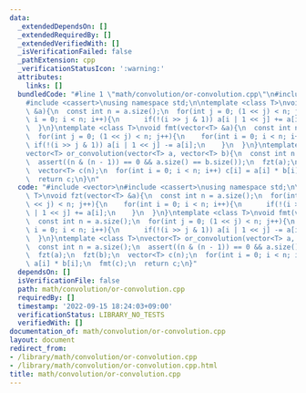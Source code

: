 ```yaml
---
data:
  _extendedDependsOn: []
  _extendedRequiredBy: []
  _extendedVerifiedWith: []
  _isVerificationFailed: false
  _pathExtension: cpp
  _verificationStatusIcon: ':warning:'
  attributes:
    links: []
  bundledCode: "#line 1 \"math/convolution/or-convolution.cpp\"\n#include <vector>\n\
    #include <cassert>\nusing namespace std;\n\ntemplate <class T>\nvoid fzt(vector<T>\
    \ &a){\n  const int n = a.size();\n  for(int j = 0; (1 << j) < n; j++){\n    for(int\
    \ i = 0; i < n; i++){\n      if(!(i >> j & 1)) a[i | 1 << j] += a[i];\n    }\n\
    \  }\n}\ntemplate <class T>\nvoid fmt(vector<T> &a){\n  const int n = a.size();\n\
    \  for(int j = 0; (1 << j) < n; j++){\n    for(int i = 0; i < n; i++){\n     \
    \ if(!(i >> j & 1)) a[i | 1 << j] -= a[i];\n    }\n  }\n}\ntemplate <class T>\n\
    vector<T> or_convolution(vector<T> a, vector<T> b){\n  const int n = a.size();\n\
    \  assert((n & (n - 1)) == 0 && a.size() == b.size());\n  fzt(a);\n  fzt(b);\n\
    \  vector<T> c(n);\n  for(int i = 0; i < n; i++) c[i] = a[i] * b[i];\n  fmt(c);\n\
    \  return c;\n}\n"
  code: "#include <vector>\n#include <cassert>\nusing namespace std;\n\ntemplate <class\
    \ T>\nvoid fzt(vector<T> &a){\n  const int n = a.size();\n  for(int j = 0; (1\
    \ << j) < n; j++){\n    for(int i = 0; i < n; i++){\n      if(!(i >> j & 1)) a[i\
    \ | 1 << j] += a[i];\n    }\n  }\n}\ntemplate <class T>\nvoid fmt(vector<T> &a){\n\
    \  const int n = a.size();\n  for(int j = 0; (1 << j) < n; j++){\n    for(int\
    \ i = 0; i < n; i++){\n      if(!(i >> j & 1)) a[i | 1 << j] -= a[i];\n    }\n\
    \  }\n}\ntemplate <class T>\nvector<T> or_convolution(vector<T> a, vector<T> b){\n\
    \  const int n = a.size();\n  assert((n & (n - 1)) == 0 && a.size() == b.size());\n\
    \  fzt(a);\n  fzt(b);\n  vector<T> c(n);\n  for(int i = 0; i < n; i++) c[i] =\
    \ a[i] * b[i];\n  fmt(c);\n  return c;\n}"
  dependsOn: []
  isVerificationFile: false
  path: math/convolution/or-convolution.cpp
  requiredBy: []
  timestamp: '2022-09-15 18:24:03+09:00'
  verificationStatus: LIBRARY_NO_TESTS
  verifiedWith: []
documentation_of: math/convolution/or-convolution.cpp
layout: document
redirect_from:
- /library/math/convolution/or-convolution.cpp
- /library/math/convolution/or-convolution.cpp.html
title: math/convolution/or-convolution.cpp
---
```

